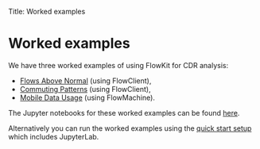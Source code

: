 Title: Worked examples

# Worked examples

We have three worked examples of using FlowKit for CDR analysis:

- [Flows Above Normal](./flows-above-normal/) (using FlowClient),
- [Commuting Patterns](./commuting-patterns/) (using FlowClient),
- [Mobile Data Usage](./mobile-data-usage/) (using FlowMachine).

The Jupyter notebooks for these worked examples can be found [here](https://github.com/Flowminder/FlowKit/tree/master/docs/source/worked_examples/).

Alternatively you can run the worked examples using the [quick start setup](../install.md#quickinstall) which includes JupyterLab. 
